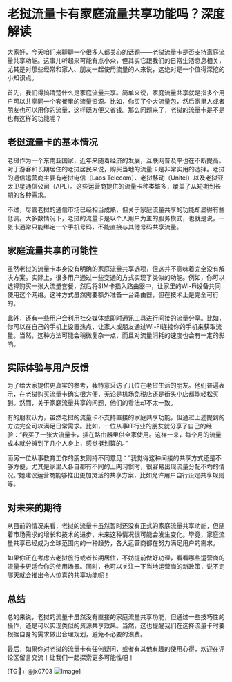 # 老挝流量卡有家庭流量共享功能吗？深度解读

大家好，今天咱们来聊聊一个很多人都关心的话题——老挝流量卡是否支持家庭流量共享功能。这事儿听起来可能有点小众，但其实它跟我们的日常生活息息相关，尤其是对那些经常和家人、朋友一起使用流量的人来说，这绝对是一个值得深挖的小知识点。

首先，我们得搞清楚什么是家庭流量共享。简单来说，家庭流量共享就是指多个用户可以共享同一个套餐里的流量资源。比如，你买了个大流量包，然后家里人或者朋友也可以用你的流量，这样既方便又省钱。那么问题来了，老挝的流量卡是不是也有这样的功能呢？

## 老挝流量卡的基本情况

老挝作为一个东南亚国家，近年来随着经济的发展，互联网普及率也在不断提高。对于游客和长期居住的老挝居民来说，购买当地的流量卡是非常实用的选择。老挝的通信运营商主要有老挝电信（Laos Telecom）、老挝移动（Unitel）以及老挝亚太卫星通信公司（APL）。这些运营商提供的流量卡种类繁多，覆盖了从短期到长期的各种需求。

不过，尽管老挝的通信市场已经相当成熟，但关于家庭流量共享的功能却显得有些低调。大多数情况下，老挝的流量卡是以个人用户为主的服务模式，也就是说，一张卡通常只能绑定一个手机号码，不能直接与其他号码共享流量。

## 家庭流量共享的可能性

虽然老挝的流量卡本身没有明确的家庭流量共享选项，但这并不意味着完全没有解决方案。实际上，很多用户通过一些变通的方式实现了类似的功能。例如，你可以选择购买一张大流量套餐，然后将SIM卡插入路由器中，让家里的Wi-Fi设备共同使用这个网络。这种方式虽然需要额外准备一台路由器，但在技术上是完全可行的。

此外，还有一些用户会利用社交媒体或即时通讯工具进行间接的流量分享。比如，你可以在自己的手机上设置热点，让家人或朋友通过Wi-Fi连接你的手机来获取流量。当然，这种方法可能会稍微复杂一点，而且对流量消耗的速度也会有一定的影响。

## 实际体验与用户反馈

为了给大家提供更真实的参考，我特意采访了几位在老挝生活的朋友。他们普遍表示，在老挝购买流量卡确实很方便，无论是机场免税店还是街头小店都能轻松买到。然而，关于家庭流量共享的问题，他们的看法却不太一致。

有的朋友认为，虽然老挝的流量卡不支持直接的家庭共享功能，但通过上述提到的方法完全可以满足日常需求。比如，一位从事IT行业的朋友就分享了自己的经验：“我买了一张大流量卡，插在路由器里供全家使用。这样一来，每个月的流量成本就分摊到了几个人身上，感觉挺划算的。”

而另一位从事教育工作的朋友则持不同意见：“我觉得这种间接的共享方式还是不够方便，尤其是家里人各自都有不同的上网习惯时，很容易出现流量分配不均的情况。”她建议运营商能够推出更加灵活的共享方案，比如允许用户自行设定共享规则等。

## 对未来的期待

从目前的情况来看，老挝的流量卡虽然暂时还没有正式的家庭流量共享功能，但随着市场需求的增长和技术的进步，未来这种情况很可能会发生变化。毕竟，家庭流量共享已经成为全球范围内的一种趋势，各大运营商都在努力满足用户的需求。

如果你正在考虑去老挝旅行或者长期居住，不妨提前做好功课，看看哪些运营商的流量卡更适合你的使用场景。同时，也可以关注一下当地运营商的新政策，说不定哪天就会推出令人惊喜的共享功能呢！

## 总结

总的来说，老挝的流量卡虽然没有直接的家庭流量共享功能，但通过一些技巧性的操作，还是可以实现类似的资源共享效果。当然，这也提醒我们在选择流量卡时要根据自身的需求做出合理规划，避免不必要的浪费。

最后，如果你对老挝的流量卡有任何疑问，或者有其他有趣的使用心得，欢迎在评论区留言交流！让我们一起探索更多可能性吧！

[TG💪+ @jx0703 ![Image](https://github.com/user-attachments/assets/dbca1d08-cadb-493c-b0ec-ad6f7a83f270)]